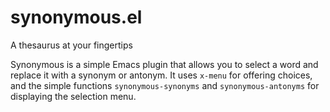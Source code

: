 # synonymous.el
A thesaurus at your fingertips

Synonymous is a simple Emacs plugin that allows you to select a word and replace it with a synonym or antonym. It
uses `x-menu` for offering choices, and the simple functions `synonymous-synonyms` and `synonymous-antonyms` for
displaying the selection menu.
